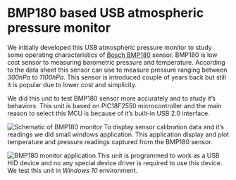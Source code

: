 # BMP180 based USB atmospheric pressure monitor

We initially developed this USB atmospheric pressure monitor to study some operating characteristics of [Bosch BMP180](https://www.bosch-sensortec.com/bst/products/all_products/bmp180) sensor. BMP180 is low cost sensor to measuring barometric pressure and temperature. According to the data sheet this sensor can use to measure pressure ranging between *300hPa* to *1100hPa*. This sensor is introduced couple of years back but still it is popular due to lower cost and simplicity.

We did this unit to test BMP180 sensor more accurately and to study it’s behaviors. This unit is based on PIC18F2550 microcontroller and the main reason to select this MCU is because of it’s built-in USB 2.0 interface.

![Schematic of BMP180 monitor](https://raw.githubusercontent.com/dilshan/bmp180-monitor/master/resources/schematic.jpg)
To display sensor calibration data and it’s readings we did small windows application. This application display and plot temperature and pressure readings captured from the BMP180 sensor.

![BMP180 monitor application](https://raw.githubusercontent.com/dilshan/bmp180-monitor/master/resources/bmp180-app.png)
This unit is programmed to work as a USB HID device and no any special device driver is required to use this device. We test this unit in *Windows 10* environment.
